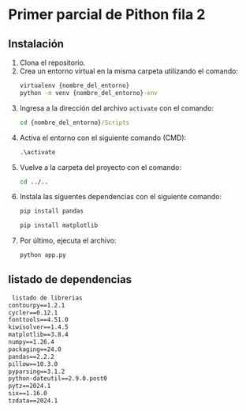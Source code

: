 # Primer parcial de Pithon fila 2 

## Instalación
1. Clona el repositorio.
2. Crea un entorno virtual en la misma carpeta utilizando el comando:
   ```cmd
   virtualenv {nombre_del_entorno}
   python -m venv {nombre_del_entorno}-env
   ``` 
3. Ingresa a la dirección del archivo `activate` con el comando:
   ```cmd
   cd {nombre_del_entorno}/Scripts
   ```
4. Activa el entorno con el siguiente comando (CMD):
   ```cmd
   .\activate
   ```
5. Vuelve a la carpeta del proyecto con el comando:
   ```cmd
   cd ../..
   ```
6. Instala las siguentes dependencias  con el siguiente comando:
   ```cmd
   pip install pandas
   ```
      ```cmd
   pip install matplotlib
   ```
7. Por último, ejecuta el archivo:
   ```cmd
   python app.py
   ```
   
## listado de dependencias
  ```cmd
   listado de librerias 
contourpy==1.2.1
cycler==0.12.1
fonttools==4.51.0
kiwisolver==1.4.5
matplotlib==3.8.4
numpy==1.26.4
packaging==24.0
pandas==2.2.2
pillow==10.3.0
pyparsing==3.1.2
python-dateutil==2.9.0.post0
pytz==2024.1
six==1.16.0
tzdata==2024.1
   ```